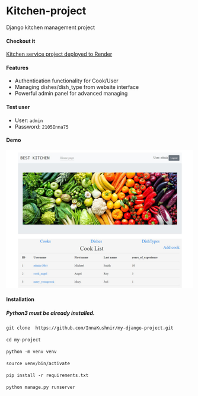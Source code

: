 # Kitchen-project
Django kitchen management project

#### Checkout it

[Kitchen service project deployed to Render](link)

 #### Features

* Authentication functionality for Cook/User
* Managing dishes/dish_type from website interface
* Powerful admin panel for advanced managing

#### Test user

* User: `admin`
* Password: `2105Inna75`

#### Demo
![Kitchen_project](photo_5395708255541511890_y.jpg)

#### Installation
##### Python3 must be already installed.

```
git clone  https://github.com/InnaKushnir/my-django-project.git

cd my-project

python -m venv venv

source venv/bin/activate

pip install -r requirements.txt

python manage.py runserver 
```